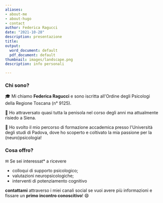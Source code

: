 ```yaml
---
aliases:
- about-me
- about-hugo
- contact
author: Federica Ragucci
date: "2021-10-28"
description: presentazione
title: 
output:
  word_document: default
  pdf_document: default
thumbnail: images/landscape.png
description: info personali

---
```


**<h3>Chi sono?</h3>**

🎓 Mi chiamo __Federica Ragucci__ e sono iscritta all'Ordine degli Psicologi della Regione Toscana (n° 9125).

📍 Ho attraversato quasi tutta la penisola nel corso degli anni ma attualmente risiedo a Siena.

:brain: Ho svolto il mio percorso di formazione accademica presso l'Università degli studi di Padova, dove ho scoperto e coltivato la mia passione per la (neuro)psicologia!


**<h3>Cosa offro?</h3>**

✉ Se sei interessat* a ricevere  
- colloqui di supporto psicologico;
- valutazioni neuropsicologiche;
- interventi di potenziamento cognitivo

**contattami** attraverso i miei canali social se vuoi avere più informazioni e fissare un **primo incontro conoscitivo**! 😄 
